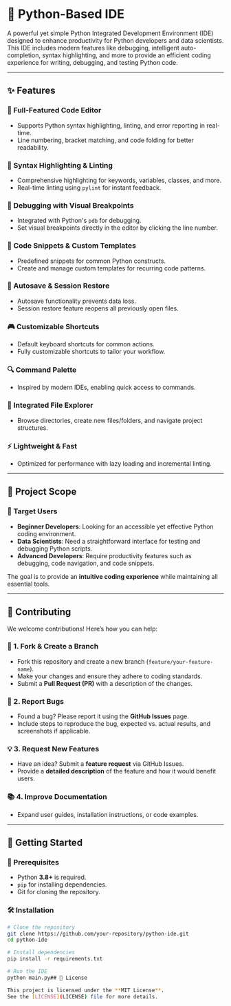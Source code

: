 # 🐍 Python-Based IDE

A powerful yet simple Python Integrated Development Environment (IDE) designed to enhance productivity for Python developers and data scientists. This IDE includes modern features like debugging, intelligent auto-completion, syntax highlighting, and more to provide an efficient coding experience for writing, debugging, and testing Python code.

---

## ✨ Features

### 📝 Full-Featured Code Editor
- Supports Python syntax highlighting, linting, and error reporting in real-time.
- Line numbering, bracket matching, and code folding for better readability.

### 🎨 Syntax Highlighting & Linting
- Comprehensive highlighting for keywords, variables, classes, and more.
- Real-time linting using `pylint` for instant feedback.

### 🐞 Debugging with Visual Breakpoints
- Integrated with Python's `pdb` for debugging.
- Set visual breakpoints directly in the editor by clicking the line number.

### 📌 Code Snippets & Custom Templates
- Predefined snippets for common Python constructs.
- Create and manage custom templates for recurring code patterns.

### 💾 Autosave & Session Restore
- Autosave functionality prevents data loss.
- Session restore feature reopens all previously open files.

### 🎮 Customizable Shortcuts
- Default keyboard shortcuts for common actions.
- Fully customizable shortcuts to tailor your workflow.

### 🔍 Command Palette
- Inspired by modern IDEs, enabling quick access to commands.

### 📂 Integrated File Explorer
- Browse directories, create new files/folders, and navigate project structures.

### ⚡ Lightweight & Fast
- Optimized for performance with lazy loading and incremental linting.

---

## 🎯 Project Scope

### 👤 Target Users
- **Beginner Developers**: Looking for an accessible yet effective Python coding environment.
- **Data Scientists**: Need a straightforward interface for testing and debugging Python scripts.
- **Advanced Developers**: Require productivity features such as debugging, code navigation, and code snippets.

The goal is to provide an **intuitive coding experience** while maintaining all essential tools.

---

## 🤝 Contributing

We welcome contributions! Here’s how you can help:

### 🔧 1. Fork & Create a Branch
- Fork this repository and create a new branch (`feature/your-feature-name`).
- Make your changes and ensure they adhere to coding standards.
- Submit a **Pull Request (PR)** with a description of the changes.

### 🐛 2. Report Bugs
- Found a bug? Please report it using the **GitHub Issues** page.
- Include steps to reproduce the bug, expected vs. actual results, and screenshots if applicable.

### 💡 3. Request New Features
- Have an idea? Submit a **feature request** via GitHub Issues.
- Provide a **detailed description** of the feature and how it would benefit users.

### 📚 4. Improve Documentation
- Expand user guides, installation instructions, or code examples.

---

## 🚀 Getting Started

### 📌 Prerequisites
- Python **3.8+** is required.
- `pip` for installing dependencies.
- Git for cloning the repository.

### 🛠 Installation
```sh
# Clone the repository
git clone https://github.com/your-repository/python-ide.git
cd python-ide

# Install dependencies
pip install -r requirements.txt

# Run the IDE
python main.py## 📜 License

This project is licensed under the **MIT License**.  
See the [LICENSE](LICENSE) file for more details.

